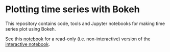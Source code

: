 # Plotting time series with Bokeh
This repository contains code, tools and Jupyter notebooks
for making time series plot using Bokeh.

See this [notebook](./pixel_rate_time_series_WEB.ipynb) for
a read-only (i.e. non-interactive) version of the
[interactive notebook](./pixel_rate_time_series.ipynb).
